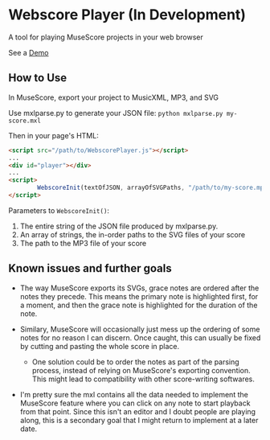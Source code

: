 # Webscore Player (In Development)
A tool for playing MuseScore projects in your web browser

See a [Demo](eli.waksbaum.com/secrets/dancing_demo)

## How to Use
In MuseScore, export your project to MusicXML, MP3, and SVG

Use mxlparse.py to generate your JSON file:
`python mxlparse.py my-score.mxl`

Then in your page's HTML:

```html
<script src="/path/to/WebscorePlayer.js"></script>
...
<div id="player"></div>
...
<script>
        WebscoreInit(textOfJSON, arrayOfSVGPaths, "/path/to/my-score.mp3");
</script>
```

Parameters to `WebscoreInit()`:
1.  The entire string of the JSON file produced by mxlparse.py.
2.  An array of strings, the in-order paths to the SVG files of your score
3.  The path to the MP3 file of your score

## Known issues and further goals
- The way MuseScore exports its SVGs, grace notes are ordered after the notes they precede. This means the primary note is highlighted first, for a moment, and then the grace 
note is highlighted for the duration of the note.
- Similary, MuseScore will occasionally just mess up the ordering of some notes for no reason I can discern. Once caught, this can usually be fixed by cutting and pasting the whole score in place.
  - One solution could be to order the notes as part of the parsing process, instead of relying on MuseScore's exporting convention. This might lead to compatibility with other score-writing softwares.

- I'm pretty sure the mxl contains all the data needed to implement the MuseScore feature where you can click on any note to start playback from that point. Since this isn't an 
editor and I doubt people are playing along, this is a secondary goal that I might return to implement at a later date.
